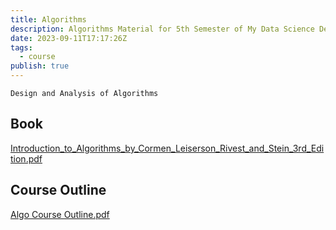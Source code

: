 ```yaml
---
title: Algorithms
description: Algorithms Material for 5th Semester of My Data Science Degree
date: 2023-09-11T17:17:26Z
tags:
  - course
publish: true
---
```


`Design and Analysis of Algorithms`

## Book

[Introduction_to_Algorithms_by_Cormen_Leiserson_Rivest_and_Stein_3rd_Edition.pdf](Introduction_to_Algorithms_by_Cormen_Leiserson_Rivest_and_Stein_3rd_Ed._MIT_Press_2001.pdf)

## Course Outline

[Algo Course Outline.pdf](Algo%20Course%20Outline.pdf)
